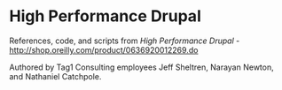 High Performance Drupal
=======================

References, code, and scripts from _High Performance Drupal_ - http://shop.oreilly.com/product/0636920012269.do

Authored by Tag1 Consulting employees Jeff Sheltren, Narayan Newton, and Nathaniel Catchpole.

